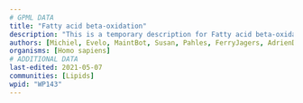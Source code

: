 ```yaml
---
# GPML DATA
title: "Fatty acid beta-oxidation"
description: "This is a temporary description for Fatty acid beta-oxidation"
authors: [Michiel, Evelo, MaintBot, Susan, Pahles, FerryJagers, AdrienDefay, AlexanderPico, Egonw, Mkutmon, DeSl, Priyanka K, Khanspers, Licong, Eweitz]
organisms: [Homo sapiens]
# ADDITIONAL DATA
last-edited: 2021-05-07
communities: [Lipids]
wpid: "WP143"
---
```

